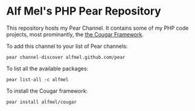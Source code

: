 Alf Mel's PHP Pear Repository
====

This repository hosts my Pear Channel. It contains some of my PHP code projects, most prominantly, the [the Cougar Framework](https://github.com/alfmel/cougar).

To add this channel to your list of Pear channels:

```
pear channel-discover alfmel.github.com/pear
```

To list all the available packages:

```
pear list-all -c alfmel
```

To install the Cougar framework:

```
pear install alfmel/cougar
```
